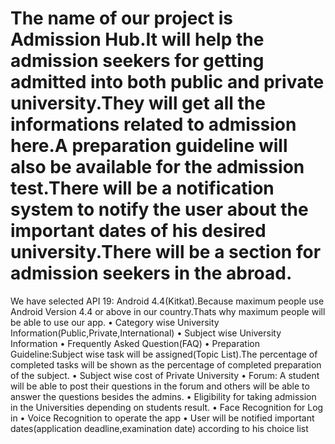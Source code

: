 # The name of our project is Admission Hub.It will help the admission seekers for getting admitted into both public and private university.They will get all the informations related to admission here.A preparation guideline will also be available for the admission test.There will be a notification system to notify the user about the important dates of his desired university.There will be a section for admission seekers in the abroad.
We have selected API 19: Android 4.4(Kitkat).Because maximum people use Android Version 4.4 or above in our country.Thats why maximum people will be able to use our app.
• Category wise University Information(Public,Private,International)
• Subject wise University Information
• Frequently Asked Question(FAQ)
• Preparation Guideline:Subject wise task will be assigned(Topic List).The percentage of completed tasks will be shown as the percentage of completed preparation of the subject.
• Subject wise cost of Private University
• Forum: A student will be able to post their questions in the forum and others will be able to answer the questions besides the admins.
• Eligibility for taking admission in the Universities depending on students result.
• Face Recognition for Log in
• Voice Recognition to operate the app
• User will be notified important dates(application deadline,examination date) according to his choice list
